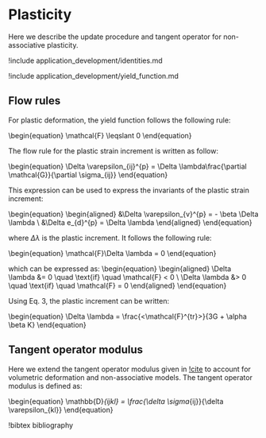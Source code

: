 # Plasticity

Here we describe the update procedure and tangent operator for non-associative plasticity.

!include application_development/identities.md

!include application_development/yield_function.md

## Flow rules

For plastic deformation, the yield function follows the following rule:

\begin{equation}
  \mathcal{F} \leqslant 0
\end{equation}

The flow rule for the plastic strain increment is written as follow:

\begin{equation}
  \Delta \varepsilon_{ij}^{p} = \Delta \lambda\frac{\partial \mathcal{G}}{\partial \sigma_{ij}}
\end{equation}

This expression can be used to express the invariants of the plastic strain increment:

\begin{equation}
  \begin{aligned}
    &\Delta \varepsilon_{v}^{p} = - \beta \Delta \lambda \\
    &\Delta e_{d}^{p} = \Delta \lambda
  \end{aligned}
\end{equation}

where $\Delta \lambda$ is the plastic increment. It follows the following rule:

\begin{equation}
  \mathcal{F}\Delta \lambda = 0
\end{equation}

which can be expressed as:
\begin{equation}
  \begin{aligned}
    \Delta \lambda &= 0 \quad \text{if} \quad \mathcal{F} < 0 \\
    \Delta \lambda &> 0 \quad \text{if} \quad \mathcal{F} = 0
  \end{aligned}
\end{equation}

Using Eq. 3, the plastic increment can be written:

\begin{equation}
  \Delta \lambda = \frac{<\mathcal{F}^{tr}>}{3G + \alpha \beta K}
\end{equation}

## Tangent operator modulus

Here we extend the tangent operator modulus given in [!cite](dunne2005) to account for volumetric deformation and non-associative models.
The tangent operator modulus is defined as:

\begin{equation}
  \mathbb{D}_{ijkl} = \frac{\delta \sigma_{ij}}{\delta \varepsilon_{kl}}
\end{equation}

!bibtex bibliography